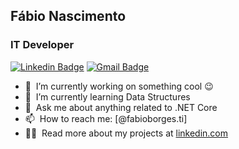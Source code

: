 ## Fábio Nascimento
### IT Developer 

[![Linkedin Badge](https://img.shields.io/badge/-Fabio%20Nascimento-A7A284?style=flat-square&logo=Linkedin&logoColor=white&link=https://www.linkedin.com/in/fabioborges-ti/)](https://www.linkedin.com/in/fabioborges-ti/) 
[![Gmail Badge](https://img.shields.io/badge/-fabioborges.ti@gmail.com-A7A284?style=flat-square&logo=Gmail&logoColor=white&link=mailto:fabioborges.ti@gmail.com)](mailto:fabioborges.ti@gmail.com)

- 🔭 &nbsp;I’m currently working on something cool :wink:
- 🌱 &nbsp;I’m currently learning Data Structures
- 💬 &nbsp;Ask me about anything related to .NET Core
- 📫 &nbsp;How to reach me: [@fabioborges.ti]
- 👨‍💻 &nbsp;Read more about my projects at [linkedin.com]([https://www.linkedin.com/in/fabioborges-ti])
